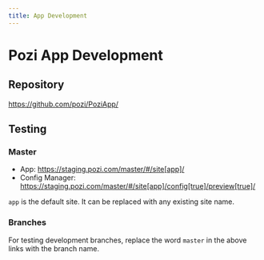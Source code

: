 ```yaml
---
title: App Development
---
```


# Pozi App Development

## Repository

https://github.com/pozi/PoziApp/

## Testing

### Master

* App: https://staging.pozi.com/master/#/site[app]/
* Config Manager: https://staging.pozi.com/master/#/site[app]/config[true]/preview[true]/

`app` is the default site. It can be replaced with any existing site name.

### Branches

For testing development branches, replace the word `master` in the above links with the branch name.
